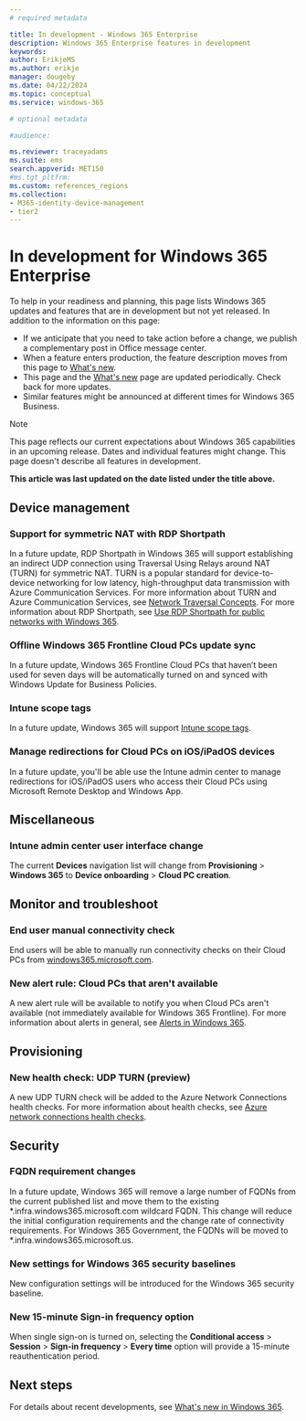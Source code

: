 ```yaml
---
# required metadata

title: In development - Windows 365 Enterprise
description: Windows 365 Enterprise features in development
keywords:
author: ErikjeMS
ms.author: erikje
manager: dougeby
ms.date: 04/22/2024
ms.topic: conceptual
ms.service: windows-365

# optional metadata

#audience:

ms.reviewer: traceyadams
ms.suite: ems
search.appverid: MET150
#ms.tgt_pltfrm:
ms.custom: references_regions
ms.collection:
- M365-identity-device-management
- tier2
---
```


# In development for Windows 365 Enterprise

To help in your readiness and planning, this page lists Windows 365 updates and features that are in development but not yet released. In addition to the information on this page:

- If we anticipate that you need to take action before a change, we publish a complementary post in Office message center.
- When a feature enters production, the feature description moves from this page to [What's new](whats-new.md).
- This page and the [What's new](whats-new.md) page are updated periodically. Check back for more updates.
- Similar features might be announced at different times for Windows 365 Business.

> [!NOTE]
> This page reflects our current expectations about Windows 365 capabilities in an upcoming release. Dates and individual features might change. This page doesn't describe all features in development.

**This article was last updated on the date listed under the title above.**

<!-- Common categories:  
## App management
## Device configuration
## Device provisioning
## Device management
## Intune apps
## Monitor and troubleshoot
## Role-based access control
## Security
## End-user experience

-->

<!-- ***********************************************-->
## Device management

### Support for symmetric NAT with RDP Shortpath<!--43602619-->

In a future update, RDP Shortpath in Windows 365 will support establishing an indirect UDP connection using Traversal Using Relays around NAT (TURN) for symmetric NAT.  TURN is a popular standard for device-to-device networking for low latency, high-throughput data transmission with Azure Communication Services. For more information about TURN and Azure Communication Services, see [Network Traversal Concepts](/azure/communication-services/concepts/network-traversal). For more information about RDP Shortpath, see [Use RDP Shortpath for public networks with Windows 365](rdp-shortpath-public-networks.md).

### Offline Windows 365 Frontline Cloud PCs update sync<!--48663450-->

In a future update, Windows 365 Frontline Cloud PCs that haven’t been used for seven days will be automatically turned on and synced with Windows Update for Business Policies.

### Intune scope tags<!--48907552-->

In a future update, Windows 365 will support [Intune scope tags](/mem/intune/fundamentals/scope-tags).

### Manage redirections for Cloud PCs on iOS/iPadOS devices<!--49090121-->

In a future update, you'll be able use the Intune admin center to manage redirections for iOS/iPadOS users who access their Cloud PCs using Microsoft Remote Desktop and Windows App.

<!-- ***********************************************-->
<!--## Device provisioning-->

<!--***********************************************-->
<!-- ## End user experience -->

<!-- ***********************************************-->
## Miscellaneous

### Intune admin center user interface change<!--48653379-->

The current **Devices** navigation list will change from **Provisioning** >  **Windows 365** to **Device onboarding** > **Cloud PC creation**.

<!-- ***********************************************-->
## Monitor and troubleshoot

### End user manual connectivity check<!--37679345 -->

End users will be able to manually run connectivity checks on their Cloud PCs from [windows365.microsoft.com](https://windows365.microsoft.com).

### New alert rule: Cloud PCs that aren't available<!--47321010-->

A new alert rule will be available to notify you when Cloud PCs aren't available (not immediately available for Windows 365 Frontline). For more information about alerts in general, see [Alerts in Windows 365](alerts.md).

<!-- ***********************************************-->
## Provisioning

### New health check: UDP TURN (preview)<!--44505391-->

A new UDP TURN check will be added to the Azure Network Connections health checks. For more information about health checks, see [Azure network connections health checks](health-checks.md).

<!-- ***********************************************-->
## Security

### FQDN requirement changes<!--46731885-->

In a future update, Windows 365 will remove a large number of FQDNs from the current published list and move them to the existing *.infra.windows365.microsoft.com wildcard FQDN. This change will reduce the initial configuration requirements and the change rate of connectivity requirements. For Windows 365 Government, the FQDNs will be moved to *.infra.windows365.microsoft.us.

### New settings for Windows 365 security baselines<!--49685126-->

New configuration settings will be introduced for the Windows 365 security baseline.

### New 15-minute Sign-in frequency option<!--48439987-->

When single sign-on is turned on, selecting the **Conditional access** > **Session** > **Sign-in frequency** > **Every time** option will provide a 15-minute reauthentication period.

<!-- ***********************************************
## Windows 365 app-->

<!-- ***********************************************-->
<!--## Windows 365 Frontline-->


## Next steps

For details about recent developments, see [What's new in Windows 365](whats-new.md).
